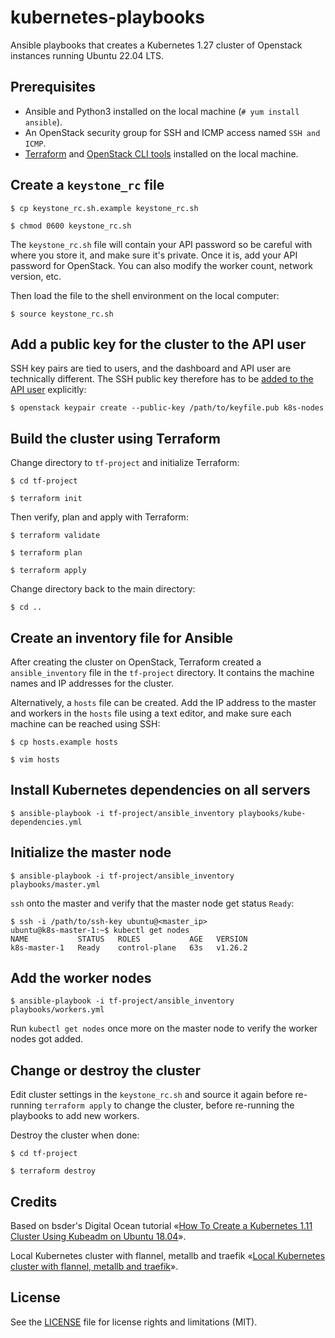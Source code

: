 kubernetes-playbooks
=============

Ansible playbooks that creates a Kubernetes 1.27 cluster of Openstack instances running Ubuntu 22.04 LTS.

## Prerequisites
* Ansible and Python3 installed on the local machine (`# yum install ansible`).
* An OpenStack security group for SSH and ICMP access named `SSH and ICMP`.
* [Terraform](https://www.terraform.io/downloads.html) and [OpenStack CLI tools](https://docs.nrec.no/api.html) installed on the local machine.

## Create a `keystone_rc` file
 `$ cp keystone_rc.sh.example keystone_rc.sh`

 `$ chmod 0600 keystone_rc.sh`

The `keystone_rc.sh` file will contain your API password so be careful with where you store it, and make sure it's private. Once it is, add your API password for OpenStack. You can also modify the worker count, network version, etc.

Then load the file to the shell environment on the local computer:

 `$ source keystone_rc.sh`

## Add a public key for the cluster to the API user
SSH key pairs are tied to users, and the dashboard and API user are technically different. The SSH public key therefore has to be [added to the API user](https://docs.openstack.org/python-openstackclient/latest/cli/command-objects/keypair.html#keypair-create) explicitly:

 `$ openstack keypair create --public-key /path/to/keyfile.pub k8s-nodes`

## Build the cluster using Terraform
Change directory to `tf-project` and initialize Terraform:

 `$ cd tf-project`

 `$ terraform init`

Then verify, plan and apply with Terraform:

 `$ terraform validate`

 `$ terraform plan`

 `$ terraform apply`

Change directory back to the main directory:

 `$ cd ..`

## Create an inventory file for Ansible
After creating the cluster on OpenStack, Terraform created a `ansible_inventory` file in the `tf-project` directory. It contains the machine names and IP addresses for the cluster.

Alternatively, a `hosts` file can be created. Add the IP address to the master and workers in the `hosts` file using a text editor, and make sure each machine can be reached using SSH:

 `$ cp hosts.example hosts`

 `$ vim hosts`

## Install Kubernetes dependencies on all servers
 `$ ansible-playbook -i tf-project/ansible_inventory playbooks/kube-dependencies.yml`

## Initialize the master node
 `$ ansible-playbook -i tf-project/ansible_inventory playbooks/master.yml`

`ssh` onto the master and verify that the master node get status `Ready`:
```
$ ssh -i /path/to/ssh-key ubuntu@<master_ip>
ubuntu@k8s-master-1:~$ kubectl get nodes
NAME           STATUS   ROLES           AGE   VERSION
k8s-master-1   Ready    control-plane   63s   v1.26.2
```

## Add the worker nodes
 `$ ansible-playbook -i tf-project/ansible_inventory playbooks/workers.yml`

Run `kubectl get nodes` once more on the master node to verify the worker nodes got added.

## Change or destroy the cluster
Edit cluster settings in the `keystone_rc.sh` and source it again before re-running `terraform apply` to change the cluster, before re-running the playbooks to add new workers.

Destroy the cluster when done:

 `$ cd tf-project`

 `$ terraform destroy`

## Credits
Based on bsder's Digital Ocean tutorial «[How To Create a Kubernetes 1.11 Cluster Using Kubeadm on Ubuntu 18.04](https://www.digitalocean.com/community/tutorials/how-to-create-a-kubernetes-1-11-cluster-using-kubeadm-on-ubuntu-18-04)».

Local Kubernetes cluster with flannel, metallb and traefik «[Local Kubernetes cluster with flannel, metallb and traefik](https://github.com/Thoorium/kubernetes-local-cluster-flannel-metallb-traefik/tree/master)».

## License
See the [LICENSE](LICENSE.md) file for license rights and limitations (MIT).

